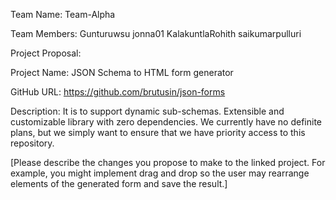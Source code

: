 Team Name:   Team-Alpha

Team Members:  Gunturuwsu jonna01 KalakuntlaRohith saikumarpulluri


Project Proposal:	
	
Project Name:  JSON Schema to HTML form generator	

GitHub URL:  https://github.com/brutusin/json-forms	

Description:  It is to support dynamic sub-schemas. Extensible and customizable library with zero dependencies. We currently have no definite plans, but we simply want to ensure that we have priority access to this repository.

[Please describe the changes you propose to make to the linked project. For example, you might implement drag and drop so the user may rearrange elements of the generated form and save the result.]
